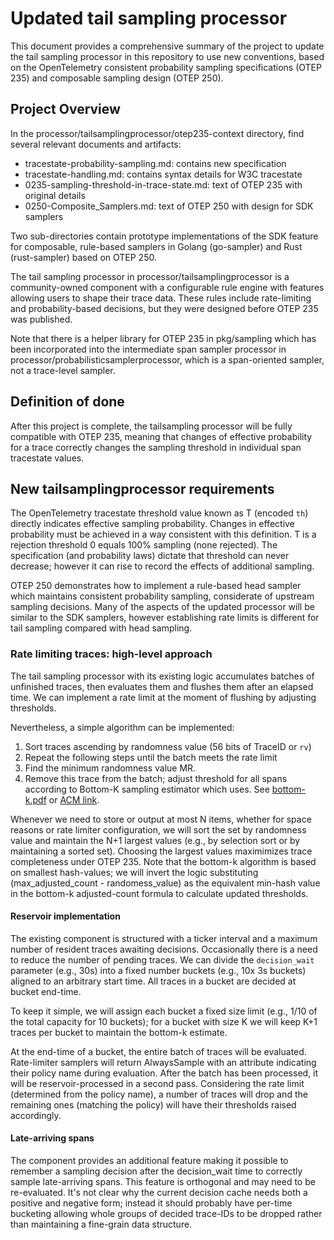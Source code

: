 # Updated tail sampling processor

This document provides a comprehensive summary of the project to
update the tail sampling processor in this repository to use new
conventions, based on the OpenTelemetry consistent probability
sampling specifications (OTEP 235) and composable sampling design
(OTEP 250).

## Project Overview

In the processor/tailsamplingprocessor/otep235-context directory, find
several relevant documents and artifacts:

- tracestate-probability-sampling.md: contains new specification
- tracestate-handling.md: contains syntax details for W3C tracestate
- 0235-sampling-threshold-in-trace-state.md: text of OTEP 235 with original details
- 0250-Composite_Samplers.md: text of OTEP 250 with design for SDK samplers

Two sub-directories contain prototype implementations of the SDK
feature for composable, rule-based samplers in Golang (go-sampler) and
Rust (rust-sampler) based on OTEP 250.

The tail sampling processor in processor/tailsamplingprocessor is a
community-owned component with a configurable rule engine with
features allowing users to shape their trace data.  These rules
include rate-limiting and probability-based decisions, but they were
designed before OTEP 235 was published.

Note that there is a helper library for OTEP 235 in pkg/sampling which
has been incorporated into the intermediate span sampler processor in
processor/probabilisticsamplerprocessor, which is a span-oriented
sampler, not a trace-level sampler.

## Definition of done

After this project is complete, the tailsampling processor will be
fully compatible with OTEP 235, meaning that changes of effective
probability for a trace correctly changes the sampling threshold in
individual span tracestate values.

## New tailsamplingprocessor requirements

The OpenTelemetry tracestate threshold value known as T (encoded `th`)
directly indicates effective sampling probability. Changes in
effective probability must be achieved in a way consistent with this
definition. T is a rejection threshold 0 equals 100% sampling (none
rejected). The specification (and probability laws) dictate that
threshold can never decrease; however it can rise to record the
effects of additional sampling.

OTEP 250 demonstrates how to implement a rule-based head sampler which
maintains consistent probability sampling, considerate of upstream
sampling decisions. Many of the aspects of the updated processor will
be similar to the SDK samplers, however establishing rate limits is
different for tail sampling compared with head sampling.

### Rate limiting traces: high-level approach

The tail sampling processor with its existing logic accumulates
batches of unfinished traces, then evaluates them and flushes them
after an elapsed time. We can implement a rate limit at the moment of
flushing by adjusting thresholds.

Nevertheless, a simple algorithm can be implemented:

1. Sort traces ascending by randomness value (56 bits of TraceID or `rv`)
2. Repeat the following steps until the batch meets the rate limit
3. Find the minimum randomness value MR.
4. Remove this trace from the batch; adjust threshold for all spans
   according to Bottom-K sampling estimator which uses. See
   [bottom-k.pdf](./bottom-k.pdf) or [ACM link](https://dl.acm.org/doi/10.1145/1269899.1254926).

Whenever we need to store or output at most N items, whether for space
reasons or rate limiter configuration, we will sort the set by
randomness value and maintain the N+1 largest values (e.g., by
selection sort or by maintaining a sorted set). Choosing the largest
values maximimizes trace completeness under OTEP 235. Note that the
bottom-k algorithm is based on smallest hash-values; we will invert
the logic substituting (max_adjusted_count - randomess_value) as the
equivalent min-hash value in the bottom-k adjusted-count formula to
calculate updated thresholds.

#### Reservoir implementation

The existing component is structured with a ticker interval and a
maximum number of resident traces awaiting decisions. Occasionally
there is a need to reduce the number of pending traces. We can divide
the `decision_wait` parameter (e.g., 30s) into a fixed number buckets
(e.g., 10x 3s buckets) aligned to an arbitrary start time. All traces
in a bucket are decided at bucket end-time.

To keep it simple, we will assign each bucket a fixed size limit
(e.g., 1/10 of the total capacity for 10 buckets); for a bucket with
size K we will keep K+1 traces per bucket to maintain the bottom-k
estimate.

At the end-time of a bucket, the entire batch of traces will be
evaluated.  Rate-limiter samplers will return AlwaysSample with an
attribute indicating their policy name during evaluation. After the
batch has been processed, it will be reservoir-processed in a second
pass.  Considering the rate limit (determined from the policy name), a
number of traces will drop and the remaining ones (matching the
policy) will have their thresholds raised accordingly.

#### Late-arriving spans

The component provides an additional feature making it possible to
remember a sampling decision after the decision_wait time to correctly
sample late-arriving spans. This feature is orthogonal and may need to
be re-evaluated.  It's not clear why the current decision cache needs
both a positive and negative form; instead it should probably have
per-time bucketing allowing whole groups of decided trace-IDs to be
dropped rather than maintaining a fine-grain data structure.

